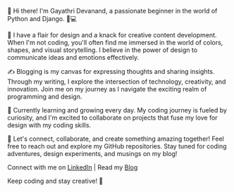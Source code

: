 👋 Hi there! I'm Gayathri Devanand, a passionate beginner in the world of Python and Django. 🐍💻

🎨 I have a flair for design and a knack for creative content development. When I'm not coding, you'll often find me immersed in the world of colors, shapes, and visual storytelling. 
I believe in the power of design to communicate ideas and emotions effectively.

✍️ Blogging is my canvas for expressing thoughts and sharing insights. Through my writing, I explore the intersection of technology, creativity, and innovation. 
Join me on my journey as I navigate the exciting realm of programming and design.

🌱 Currently learning and growing every day. My coding journey is fueled by curiosity, and I'm excited to collaborate on projects that fuse my love for design with my coding skills.

🚀 Let's connect, collaborate, and create something amazing together! Feel free to reach out and explore my GitHub repositories. Stay tuned for coding adventures, design experiments, and musings on my blog!

Connect with me on [LinkedIn](https://www.linkedin.com/in/gayathri-devanand-3202171bb) | Read my [Blog](https://interiorpulchritude.blogspot.com/)

Keep coding and stay creative! 🎉


<!---
gayathridevanand02/gayathridevanand02 is a ✨ special ✨ repository because its `README.md` (this file) appears on your GitHub profile.
You can click the Preview link to take a look at your changes.
--->
